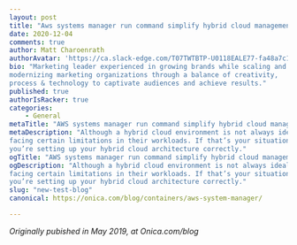 ```yaml
---
layout: post
title: "Aws systems manager run command simplify hybrid cloud management"
date: 2020-12-04
comments: true
author: Matt Charoenrath
authorAvatar: 'https://ca.slack-edge.com/T07TWTBTP-U0118EALE77-fa48a7c11b02-72'
bio: "Marketing leader experienced in growing brands while scaling and 
modernizing marketing organizations through a balance of creativity, 
process & technology to captivate audiences and achieve results."
published: true
authorIsRacker: true
categories:
    - General
metaTitle: "AWS systems manager run command simplify hybrid cloud management"
metaDescription: "Although a hybrid cloud environment is not always ideal, it may be necessary for clients who are 
facing certain limitations in their workloads. If that’s your situation, we want to make sure 
you’re setting up your hybrid cloud architecture correctly."
ogTitle: "AWS systems manager run command simplify hybrid cloud management"
ogDescription: "Although a hybrid cloud environment is not always ideal, it may be necessary for clients who are 
facing certain limitations in their workloads. If that’s your situation, we want to make sure 
you’re setting up your hybrid cloud architecture correctly."
slug: "new-test-blog"
canonical: https://onica.com/blog/containers/aws-system-manager/

---
```


*Originally pubished in May 2019, at Onica.com/blog*